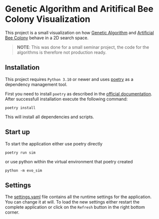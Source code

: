# Genetic Algorithm and Aritifical Bee Colony Visualization

This project is a small visualization on how [Genetic Algorithm](https://link.springer.com/article/10.1007/s11042-020-10139-6) and [Artificial Bee Colony](https://abc.erciyes.edu.tr/) behave in a 2D search space.

> **NOTE**: This was done for a small seminar project, the code for the algorithms is therefore not production ready.

## Installation

This project requires `Python 3.10` or newer and uses [poetry](https://python-poetry.org/) as a dependency management tool.

First you need to install `poetry` as described in the [official documentation](https://python-poetry.org/docs/#installation). After successfull installation execute the following command:

```shell
poetry install
```

This will install all dependencies and scripts.

## Start up

To start the application either use poetry directly

```shell
poetry run sim
```

or use python within the virtual environment that poetry created

```shell
python -m evo_sim
```


## Settings

The [settings.yaml](settings.yaml) file contains all the runtime settings for the application. You can change it at will. To load the new settings either restart the complete application or click on the `Refresh` button in the right bottom corner.

